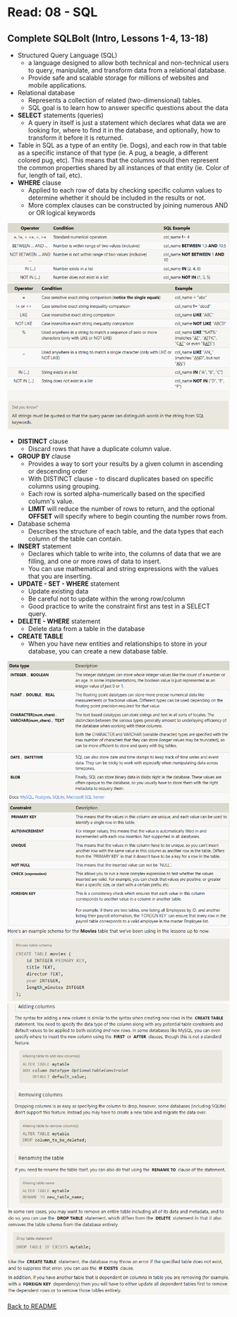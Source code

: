 # Read: 08 - SQL

## Complete SQLBolt (Intro, Lessons 1-4, 13-18)

- Structured Query Language (SQL)
  - a language designed to allow both technical and non-technical users to query, manipulate, and transform data from a relational database.
  - Provide safe and scalable storage for millions of websites and mobile applications.
- Relational database
  - Represents a collection of related (two-dimensional) tables.
  - SQL goal is to learn how to answer specific questions about the data
- **SELECT** statements (queries)
  - A query in itself is just a statement  which declares what data we are looking for, where to find it in the database, and optionally, how to transform it before it is returned.
- Table in SQL as a type of an entity (ie. Dogs), and each row in that table as a specific instance of that type (ie. A pug, a beagle, a different colored pug, etc). This means that the columns would then represent the common properties shared by all instances of that entity (ie. Color of fur, length of tail, etc).
- **WHERE** clause
  - Applied to each row of data by checking specific column values to determine whether it should be included in the results or not.
  - More complex clauses can be constructed by joining numerous AND or OR logical keywords

![Conditionals for WHERE](img/sqlPic.PNG)
![Advance conditionals for WHERE](img/sqlPic2.PNG)

- **DISTINCT** clause
  - Discard rows that have a duplicate column value.
- **GROUP BY** clause
  - Provides a way to sort your results by a given column in ascending or descending order
  - With DISTINCT clause -  to discard duplicates based on specific columns using grouping.
  - Each row is sorted alpha-numerically based on the specified column's value.
  - **LIMIT** will reduce the number of rows to return, and the optional **OFFSET** will specify where to begin counting the number rows from.
- Database schema
  - Describes the structure of each table, and the data types that each column of the table can contain.
- **INSERT** statement
  - Declares which table to write into, the columns of data that we are filling, and one or more rows of data to insert.
  - You can use mathematical and string expressions with the values that you are inserting.
- **UPDATE -  SET - WHERE** statement
  - Update existing data
  - Be careful not to update within the wrong row/column
  - Good practice to write the constraint first ans test in a SELECT query.
- **DELETE - WHERE** statement
  - Delete data from a table in the database
- **CREATE TABLE**
  - When you have new entities and relationships to store in your database, you can create a new database table.

![Table Data Type](img/sqlPic3.PNG)
![Information for CREATE Table](img/sqlPic4.PNG)
![Example of CREATE TABLE](img/sqlPic5.PNG)
![ADDING, REMOVING, RENAMING Table](img/sqlPic6.PNG)
![DROP TABLE](img/sqlPic7.PNG)

[Back to README](README.md)
